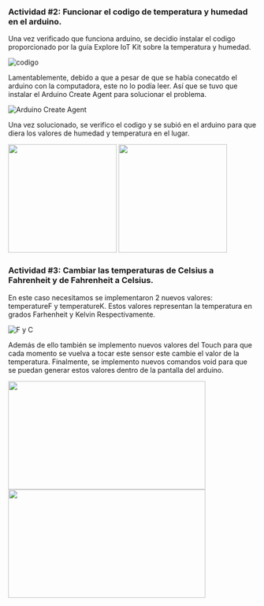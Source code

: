 ﻿### Actividad #2: Funcionar el codigo de temperatura y humedad en el arduino.

Una vez verificado que funciona arduino, se decidio instalar el codigo proporcionado por la guía Explore IoT Kit sobre la temperatura y humedad.

![codigo](https://github.com/sebastianfranco1342/FundamentosdeDisenoGrupo6/blob/main/Carpetas%20del%20Proyecto/Im%C3%A1genes/Lab4_Eje2_Cod.png?raw=true)

Lamentablemente, debido a que a pesar de que se había conecatdo el arduino con la computadora, este no lo podía leer. Así que se tuvo que instalar el Arduino Create Agent para solucionar el problema.

![Arduino Create Agent](https://github.com/sebastianfranco1342/FundamentosdeDisenoGrupo6/blob/main/Carpetas%20del%20Proyecto/Im%C3%A1genes/Lab4_Eje2_ACA.png?raw=true)

Una vez solucionado, se verifico el codigo y se subió en el arduino para que diera los valores de humedad y temperatura en el lugar.

<p float="left">  <img src="https://github.com/sebastianfranco1342/FundamentosdeDisenoGrupo6/blob/main/Carpetas%20del%20Proyecto/Im%C3%A1genes/Lab4_Eje2_Temp.jpeg?raw=true" width="220" height="220" />  <img src="https://github.com/sebastianfranco1342/FundamentosdeDisenoGrupo6/blob/main/Carpetas%20del%20Proyecto/Im%C3%A1genes/Lab4_Eje2_Hum.jpeg?raw=true" width="220" height="220" />  </p>

### Actividad #3: Cambiar las temperaturas de Celsius a Fahrenheit y de Fahrenheit a Celsius.

En este caso necesitamos se implementaron 2 nuevos valores: temperatureF y temperatureK. Estos valores representan la temperatura en grados Farhenheit y Kelvin Respectivamente.

![F y C](https://github.com/sebastianfranco1342/FundamentosdeDisenoGrupo6/blob/main/Carpetas%20del%20Proyecto/Im%C3%A1genes/Lab4_Eje3_Val.png?raw=true)

Además de ello también se implemento nuevos valores del Touch para que cada momento se vuelva a tocar este sensor este cambie el valor de la temperatura. Finalmente, se implemento nuevos comandos void para que se puedan generar estos valores dentro de la pantalla del arduino.

<p float="left">  <img src="https://github.com/sebastianfranco1342/FundamentosdeDisenoGrupo6/blob/main/Carpetas%20del%20Proyecto/Im%C3%A1genes/Lab4_Eje3_Touch.png?raw=true" width="400" height="220" />  <img src="https://github.com/sebastianfranco1342/FundamentosdeDisenoGrupo6/blob/main/Carpetas%20del%20Proyecto/Im%C3%A1genes/Lab4_Eje3_Void.png?raw=true" width="400" height="220" />  </p>
